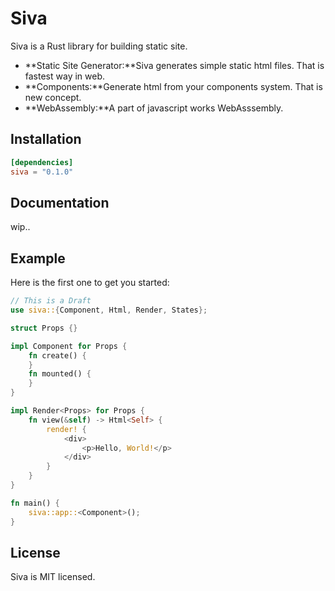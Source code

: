 # Siva
Siva is a Rust library for building static site.

- **Static Site Generator:**Siva generates simple static html files. That is fastest way in web.
- **Components:**Generate html from your components system. That is new concept.
- **WebAssembly:**A part of javascript works WebAsssembly.

## Installation
```Rust:Cargo.toml
[dependencies]
siva = "0.1.0"
```

## Documentation
wip..

## Example
Here is the first one to get you started:
```Rust:src/main.rs
// This is a Draft
use siva::{Component, Html, Render, States};

struct Props {}

impl Component for Props {
    fn create() {
    }
    fn mounted() {
    }
}

impl Render<Props> for Props {
    fn view(&self) -> Html<Self> {
        render! {
            <div>
                <p>Hello, World!</p>
            </div>
        }
    }
}

fn main() {
    siva::app::<Component>();
}
```

## License
Siva is MIT licensed.
